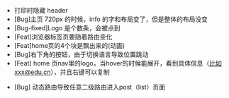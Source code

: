 - 打印时隐藏 header
- [Bug]主页 720px 的时候，info 的字和布局变了，但是整体的布局没变
- [Bug-fixed]Logo 是个数条，会被点到
- [Feat]浏览器标签页要随着路由变化
- [Feat]home页的4个块是飘出来的(动画)
- [Bug]右下角的按钮，由于切换语言导致位置跳动
- [Feat] home 页nav里的logo，当hover的时候能展开，看到具体信息（比如xxx@edu.cn），并且右键可以复制
<!-- - [Feat] 中文时，里面的英文也要是 Times New Roman -->
- [Bug] 动态路由导致任意二级路由进入post（list）页面
<!-- - [Fuck] 现在看只能上nuxt或者vitepress了 -->